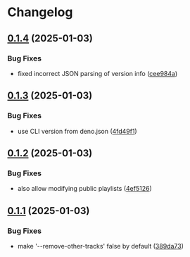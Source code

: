 # Changelog

## [0.1.4](https://github.com/dirkluijk/text-to-playlist/compare/v0.1.3...v0.1.4) (2025-01-03)


### Bug Fixes

* fixed incorrect JSON parsing of version info ([cee984a](https://github.com/dirkluijk/text-to-playlist/commit/cee984a1fe3fc07ded73339f5bf91f7349327a5a))

## [0.1.3](https://github.com/dirkluijk/text-to-playlist/compare/v0.1.2...v0.1.3) (2025-01-03)


### Bug Fixes

* use CLI version from deno.json ([4fd49f1](https://github.com/dirkluijk/text-to-playlist/commit/4fd49f1e966da1afc4abd41cc41284d5de2004ef))

## [0.1.2](https://github.com/dirkluijk/text-to-playlist/compare/v0.1.1...v0.1.2) (2025-01-03)


### Bug Fixes

* also allow modifying public playlists ([4ef5126](https://github.com/dirkluijk/text-to-playlist/commit/4ef51264505c2ee890813897fdd27ef979b1f038))

## [0.1.1](https://github.com/dirkluijk/text-to-playlist/compare/v0.1.0...v0.1.1) (2025-01-03)


### Bug Fixes

* make '--remove-other-tracks' false by default ([389da73](https://github.com/dirkluijk/text-to-playlist/commit/389da734abf93712f88d813529e7e91b2ee23a8b))
